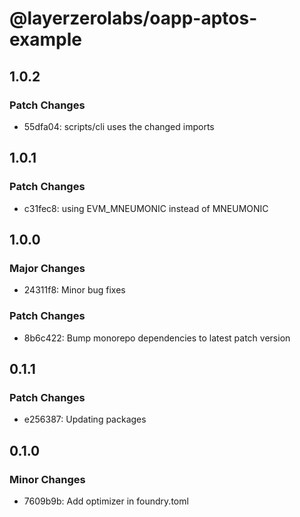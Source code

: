 # @layerzerolabs/oapp-aptos-example

## 1.0.2

### Patch Changes

- 55dfa04: scripts/cli uses the changed imports

## 1.0.1

### Patch Changes

- c31fec8: using EVM_MNEUMONIC instead of MNEUMONIC

## 1.0.0

### Major Changes

- 24311f8: Minor bug fixes

### Patch Changes

- 8b6c422: Bump monorepo dependencies to latest patch version

## 0.1.1

### Patch Changes

- e256387: Updating packages

## 0.1.0

### Minor Changes

- 7609b9b: Add optimizer in foundry.toml
